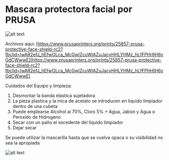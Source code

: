 # Mascara protectora facial por PRUSA #


![alt text](https://media.prusaprinters.org/thumbs/cover/640x480/media/prints/25857/images/260468_72bc89ab-9ac5-4de4-9078-ee9573ad35d6/main00_00_54_05still004.jpg)

Archivos aqui: [https://www.prusaprinters.org/prints/25857-prusa-protective-face-shield-rc2?fbclid=IwAR2efJ_hEfwOLca_McGwlZcuWlAZuJacyHHLYHMz_hLfFPHr6H6vGdCWwwE](https://www.prusaprinters.org/prints/25857-prusa-protective-face-shield-rc2?fbclid=IwAR2efJ_hEfwOLca_McGwlZcuWlAZuJacyHHLYHMz_hLfFPHr6H6vGdCWwwE)

Cuidados del Equipo y limpieza:

1. Desmontar la banda elastica sujetadora
2. La pieza plastica y la mica de acetato se introducen en liquido limpiador dentro de una cubeta
3. Puede emplearse Alcohol al 70%, Cloro 5% + Agua, Jabon y Agua o Peroxido de Hidrogeno
4. Secar con un paño el excedente del liquido limpiador 
5. Dejar secar

Se puede utilizar la mascarilla hasta que se vuelva opaca o su visibilidad no sea la apropiada

![alt text](https://media.prusaprinters.org/thumbs/cover/640x480/media/prints/25857/images/260503_48b4973a-bec9-4021-9f81-7e815ece2626/covid19_shield_foil.png)

